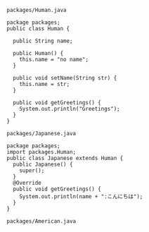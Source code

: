 `packages/Human.java`

```
package packages;
public class Human {

  public String name;

  public Human() {
    this.name = "no name";
  }

  public void setName(String str) {
    this.name = str;
  }

  public void getGreetings() {
    System.out.println("Greetings");
  }
}
```

`packages/Japanese.java`

```
package packages;
import packages.Human;
public class Japanese extends Human {
  public Japanese() {
    super();
  }
  @Override
  public void getGreetings() {
    System.out.println(name + ":こんにちは");
  }
}
```

`packages/American.java`
```

